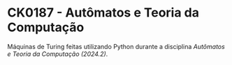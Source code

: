 # CK0187 - Autômatos e Teoria da Computação

Máquinas de Turing feitas utilizando Python durante a disciplina *Autômatos e Teoria da Computação (2024.2)*.